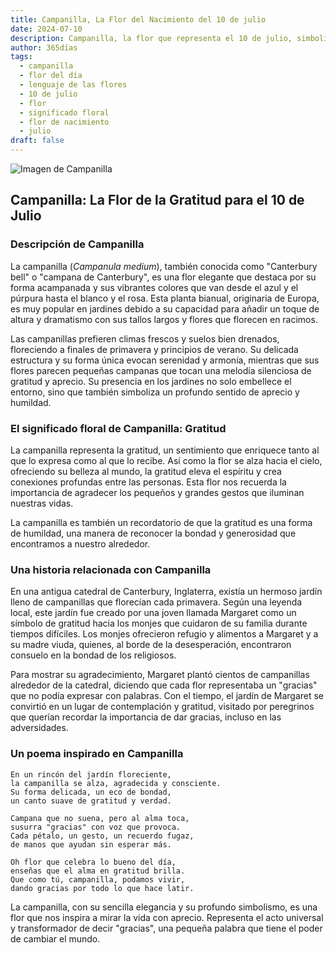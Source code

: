 ```yaml
---
title: Campanilla, La Flor del Nacimiento del 10 de julio
date: 2024-07-10
description: Campanilla, la flor que representa el 10 de julio, simboliza Gratitud. Descubre su fascinante historia, significado en el lenguaje de las flores y una poesía que celebra su belleza.
author: 365días
tags:
  - campanilla
  - flor del día
  - lenguaje de las flores
  - 10 de julio
  - flor
  - significado floral
  - flor de nacimiento
  - julio
draft: false
---
```


![Imagen de Campanilla](https://cdn.pixabay.com/photo/2018/12/31/02/18/lanterns-3904294_640.jpg#center)


## Campanilla: La Flor de la Gratitud para el 10 de Julio

### Descripción de Campanilla

La campanilla (_Campanula medium_), también conocida como "Canterbury bell" o "campana de Canterbury", es una flor elegante que destaca por su forma acampanada y sus vibrantes colores que van desde el azul y el púrpura hasta el blanco y el rosa. Esta planta bianual, originaria de Europa, es muy popular en jardines debido a su capacidad para añadir un toque de altura y dramatismo con sus tallos largos y flores que florecen en racimos.

Las campanillas prefieren climas frescos y suelos bien drenados, floreciendo a finales de primavera y principios de verano. Su delicada estructura y su forma única evocan serenidad y armonía, mientras que sus flores parecen pequeñas campanas que tocan una melodía silenciosa de gratitud y aprecio. Su presencia en los jardines no solo embellece el entorno, sino que también simboliza un profundo sentido de aprecio y humildad.

### El significado floral de Campanilla: Gratitud

La campanilla representa la gratitud, un sentimiento que enriquece tanto al que lo expresa como al que lo recibe. Así como la flor se alza hacia el cielo, ofreciendo su belleza al mundo, la gratitud eleva el espíritu y crea conexiones profundas entre las personas. Esta flor nos recuerda la importancia de agradecer los pequeños y grandes gestos que iluminan nuestras vidas.

La campanilla es también un recordatorio de que la gratitud es una forma de humildad, una manera de reconocer la bondad y generosidad que encontramos a nuestro alrededor.

### Una historia relacionada con Campanilla

En una antigua catedral de Canterbury, Inglaterra, existía un hermoso jardín lleno de campanillas que florecían cada primavera. Según una leyenda local, este jardín fue creado por una joven llamada Margaret como un símbolo de gratitud hacia los monjes que cuidaron de su familia durante tiempos difíciles. Los monjes ofrecieron refugio y alimentos a Margaret y a su madre viuda, quienes, al borde de la desesperación, encontraron consuelo en la bondad de los religiosos.

Para mostrar su agradecimiento, Margaret plantó cientos de campanillas alrededor de la catedral, diciendo que cada flor representaba un "gracias" que no podía expresar con palabras. Con el tiempo, el jardín de Margaret se convirtió en un lugar de contemplación y gratitud, visitado por peregrinos que querían recordar la importancia de dar gracias, incluso en las adversidades.

### Un poema inspirado en Campanilla

```
En un rincón del jardín floreciente,  
la campanilla se alza, agradecida y consciente.  
Su forma delicada, un eco de bondad,  
un canto suave de gratitud y verdad.  

Campana que no suena, pero al alma toca,  
susurra "gracias" con voz que provoca.  
Cada pétalo, un gesto, un recuerdo fugaz,  
de manos que ayudan sin esperar más.  

Oh flor que celebra lo bueno del día,  
enseñas que el alma en gratitud brilla.  
Que como tú, campanilla, podamos vivir,  
dando gracias por todo lo que hace latir.  
```

La campanilla, con su sencilla elegancia y su profundo simbolismo, es una flor que nos inspira a mirar la vida con aprecio. Representa el acto universal y transformador de decir "gracias", una pequeña palabra que tiene el poder de cambiar el mundo.
